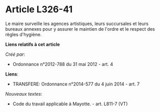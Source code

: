 # Article L326-41

Le maire surveille les agences artistiques, leurs succursales et leurs bureaux annexes pour y assurer le maintien de l'ordre
et le respect des règles d'hygiène.

**Liens relatifs à cet article**

_Créé par_:

  - Ordonnance n°2012-788 du 31 mai 2012 - art. 4

**Liens**:

  - TRANSFERE: Ordonnance n°2014-577 du 4 juin 2014 - art. 7

_Nouveaux textes_:

  - Code du travail applicable à Mayotte. - art. L811-7 (VT)
